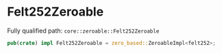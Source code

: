 # Felt252Zeroable

Fully qualified path: `core::zeroable::Felt252Zeroable`

```rust
pub(crate) impl Felt252Zeroable = zero_based::ZeroableImpl<felt252>;
```

